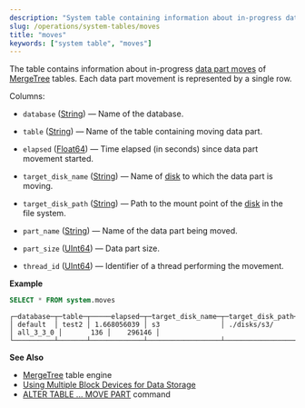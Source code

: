 ```yaml
---
description: "System table containing information about in-progress data part moves of MergeTree tables. Each data part movement is represented by a single row."
slug: /operations/system-tables/moves
title: "moves"
keywords: ["system table", "moves"]
---
```


The table contains information about in-progress [data part moves](/sql-reference/statements/alter/partition#move-partitionpart) of [MergeTree](/engines/table-engines/mergetree-family/mergetree.md) tables. Each data part movement is represented by a single row.

Columns:

- `database` ([String](/sql-reference/data-types/string.md)) — Name of the database.

- `table` ([String](/sql-reference/data-types/string.md)) — Name of the table containing moving data part.

- `elapsed` ([Float64](../../sql-reference/data-types/float.md)) — Time elapsed (in seconds) since data part movement started.

- `target_disk_name` ([String](disks.md)) — Name of [disk](/operations/system-tables/disks/) to which the data part is moving.

- `target_disk_path` ([String](disks.md)) — Path to the mount point of the [disk](/operations/system-tables/disks/) in the file system.

- `part_name` ([String](/sql-reference/data-types/string.md)) — Name of the data part being moved.

- `part_size` ([UInt64](../../sql-reference/data-types/int-uint.md)) — Data part size.

- `thread_id` ([UInt64](../../sql-reference/data-types/int-uint.md)) — Identifier of a thread performing the movement.

**Example**

```sql
SELECT * FROM system.moves
```

```response
┌─database─┬─table─┬─────elapsed─┬─target_disk_name─┬─target_disk_path─┬─part_name─┬─part_size─┬─thread_id─┐
│ default  │ test2 │ 1.668056039 │ s3               │ ./disks/s3/      │ all_3_3_0 │       136 │    296146 │
└──────────┴───────┴─────────────┴──────────────────┴──────────────────┴───────────┴───────────┴───────────┘
```

**See Also**

- [MergeTree](/engines/table-engines/mergetree-family/mergetree.md) table engine
- [Using Multiple Block Devices for Data Storage](/engines/table-engines/mergetree-family/mergetree#table_engine-mergetree-multiple-volumes)
- [ALTER TABLE ... MOVE PART](/sql-reference/statements/alter/partition#move-partitionpart) command
